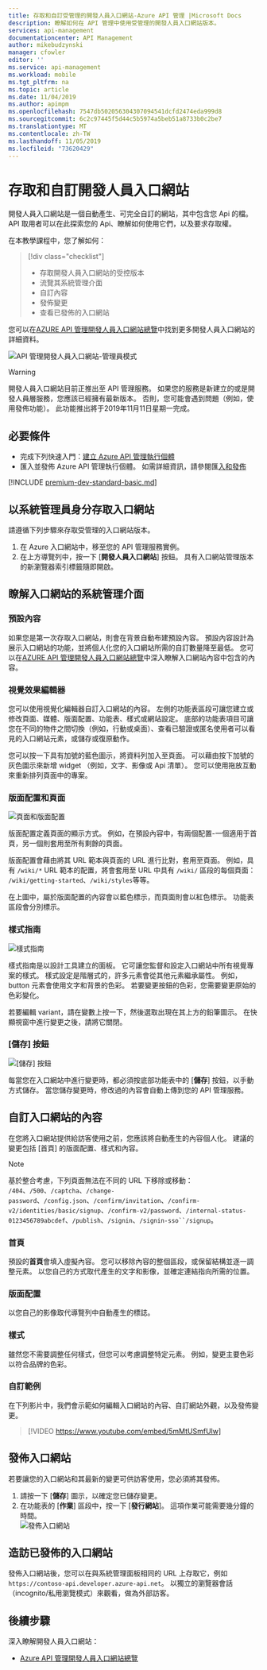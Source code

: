 ```yaml
---
title: 存取和自訂受管理的開發人員入口網站-Azure API 管理 |Microsoft Docs
description: 瞭解如何在 API 管理中使用受管理的開發人員入口網站版本。
services: api-management
documentationcenter: API Management
author: mikebudzynski
manager: cfowler
editor: ''
ms.service: api-management
ms.workload: mobile
ms.tgt_pltfrm: na
ms.topic: article
ms.date: 11/04/2019
ms.author: apimpm
ms.openlocfilehash: 7547db502056304307094541dcfd2474eda999d8
ms.sourcegitcommit: 6c2c97445f5d44c5b5974a5beb51a8733b0c2be7
ms.translationtype: MT
ms.contentlocale: zh-TW
ms.lasthandoff: 11/05/2019
ms.locfileid: "73620429"
---
```

# <a name="access-and-customize-developer-portal"></a>存取和自訂開發人員入口網站

開發人員入口網站是一個自動產生、可完全自訂的網站，其中包含您 Api 的檔。 API 取用者可以在此探索您的 Api、瞭解如何使用它們，以及要求存取權。

在本教學課程中，您了解如何：

> [!div class="checklist"]
> * 存取開發人員入口網站的受控版本
> * 流覽其系統管理介面
> * 自訂內容
> * 發佈變更
> * 查看已發佈的入口網站

您可以在[AZURE API 管理開發人員入口網站總覽](api-management-howto-developer-portal.md)中找到更多開發人員入口網站的詳細資料。

![API 管理開發人員入口網站-管理員模式](media/api-management-howto-developer-portal-customize/cover.png)

> [!WARNING]
> 開發人員入口網站目前正推出至 API 管理服務。
> 如果您的服務是新建立的或是開發人員層服務，您應該已經擁有最新版本。 否則，您可能會遇到問題（例如，使用發佈功能）。 此功能推出將于2019年11月11日星期一完成。 

## <a name="prerequisites"></a>必要條件

- 完成下列快速入門：[建立 Azure API 管理執行個體](get-started-create-service-instance.md)
- 匯入並發佈 Azure API 管理執行個體。 如需詳細資訊，請參閱匯[入和發佈](import-and-publish.md)

[!INCLUDE [premium-dev-standard-basic.md](../../includes/api-management-availability-premium-dev-standard-basic.md)]

## <a name="access-the-portal-as-an-administrator"></a>以系統管理員身分存取入口網站

請遵循下列步驟來存取受管理的入口網站版本。

1. 在 Azure 入口網站中，移至您的 API 管理服務實例。
1. 在上方導覽列中，按一下 [**開發人員入口網站**] 按鈕。 具有入口網站管理版本的新瀏覽器索引標籤隨即開啟。

## <a name="understand-the-portals-administrative-interface"></a>瞭解入口網站的系統管理介面

### <a name="default-content"></a>預設內容 

如果您是第一次存取入口網站，則會在背景自動布建預設內容。 預設內容設計為展示入口網站的功能，並將個人化您的入口網站所需的自訂數量降至最低。 您可以在[AZURE API 管理開發人員入口網站總覽](api-management-howto-developer-portal.md)中深入瞭解入口網站內容中包含的內容。

### <a name="visual-editor"></a>視覺效果編輯器

您可以使用視覺化編輯器自訂入口網站的內容。 左側的功能表區段可讓您建立或修改頁面、媒體、版面配置、功能表、樣式或網站設定。 底部的功能表項目可讓您在不同的物件之間切換（例如，行動或桌面）、查看已驗證或匿名使用者可以看見的入口網站元素，或儲存或復原動作。

您可以按一下具有加號的藍色圖示，將資料列加入至頁面。 可以藉由按下加號的灰色圖示來新增 widget （例如，文字、影像或 Api 清單）。 您可以使用拖放互動來重新排列頁面中的專案。 

### <a name="layouts-and-pages"></a>版面配置和頁面

![頁面和版面配置](media/api-management-howto-developer-portal-customize/pages-layouts.png)

版面配置定義頁面的顯示方式。 例如，在預設內容中，有兩個配置-一個適用于首頁，另一個則套用至所有剩餘的頁面。

版面配置會藉由將其 URL 範本與頁面的 URL 進行比對，套用至頁面。 例如，具有 `/wiki/*` URL 範本的配置，將會套用至 URL 中具有 `/wiki/` 區段的每個頁面： `/wiki/getting-started`、`/wiki/styles`等等。

在上圖中，屬於版面配置的內容會以藍色標示，而頁面則會以紅色標示。 功能表區段會分別標示。

### <a name="styling-guide"></a>樣式指南

![樣式指南](media/api-management-howto-developer-portal-customize/styling-guide.png)

樣式指南是以設計工具建立的面板。 它可讓您監督和設定入口網站中所有視覺專案的樣式。 樣式設定是階層式的，許多元素會從其他元素繼承屬性。 例如，button 元素會使用文字和背景的色彩。 若要變更按鈕的色彩，您需要變更原始的色彩變化。

若要編輯 variant，請在變數上按一下，然後選取出現在其上方的鉛筆圖示。 在快顯視窗中進行變更之後，請將它關閉。

### <a name="save-button"></a>[儲存] 按鈕

![[儲存] 按鈕](media/api-management-howto-developer-portal-customize/save-button.png)

每當您在入口網站中進行變更時，都必須按底部功能表中的 [**儲存**] 按鈕，以手動方式儲存。 當您儲存變更時，修改過的內容會自動上傳到您的 API 管理服務。

## <a name="customize-the-portals-content"></a>自訂入口網站的內容

在您將入口網站提供給訪客使用之前，您應該將自動產生的內容個人化。 建議的變更包括 [首頁] 的版面配置、樣式和內容。

> [!NOTE]
> 基於整合考慮，下列頁面無法在不同的 URL 下移除或移動： `/404`、`/500`、`/captcha`、`/change-password`、`/config.json`、`/confirm/invitation`、`/confirm-v2/identities/basic/signup`、`/confirm-v2/password`、`/internal-status-0123456789abcdef`、`/publish`、`/signin`、`/signin-sso``/signup`。

### <a name="home-page"></a>首頁

預設的**首頁**會填入虛擬內容。 您可以移除內容的整個區段，或保留結構並逐一調整元素。 以您自己的方式取代產生的文字和影像，並確定連結指向所需的位置。

### <a name="layouts"></a>版面配置

以您自己的影像取代導覽列中自動產生的標誌。

### <a name="styling"></a>樣式

雖然您不需要調整任何樣式，但您可以考慮調整特定元素。 例如，變更主要色彩以符合品牌的色彩。

### <a name="customization-example"></a>自訂範例

在下列影片中，我們會示範如何編輯入口網站的內容、自訂網站外觀，以及發佈變更。

> [!VIDEO https://www.youtube.com/embed/5mMtUSmfUlw]

## <a name="publish-the-portal"></a>發佈入口網站

若要讓您的入口網站和其最新的變更可供訪客使用，您必須將其發佈。

1. 請按一下 [**儲存**] 圖示，以確定您已儲存變更。
1. 在功能表的 [**作業**] 區段中，按一下 [**發行網站**]。 這項作業可能需要幾分鐘的時間。  
    ![發佈入口網站](media/api-management-howto-developer-portal-customize/publish-portal.png)

## <a name="visit-the-published-portal"></a>造訪已發佈的入口網站

發佈入口網站後，您可以在與系統管理面板相同的 URL 上存取它，例如 `https://contoso-api.developer.azure-api.net`。 以獨立的瀏覽器會話（incognito/私用瀏覽模式）來觀看，做為外部訪客。

## <a name="next-steps"></a>後續步驟

深入瞭解開發人員入口網站：

- [Azure API 管理開發人員入口網站總覽](api-management-howto-developer-portal.md)

